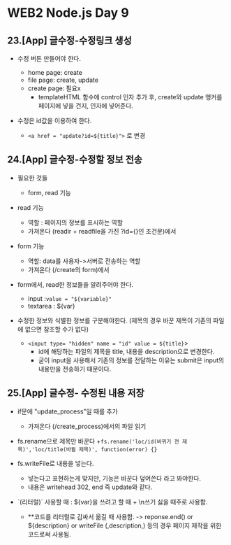 # WEB2 Node.js Day 9

	

## 23.[App] 글수정-수정링크 생성
+ 수정 버튼 만들어야 한다.
	+ home page: create
	+ file page: create, update
	+ create page: 필요x
		+ templateHTML 함수에 control 인자 추가 후, create와 update 앵커를 페이지에 넣을 건지, 인자에 넣어준다.

+ 수정은 id값을 이용하여 한다.
	+ `<a href = "update?id=${title}">` 로 변경

## 24.[App] 글수정-수정할 정보 전송
+ 필요한 것들
	+ form, read 기능

+ read 기능
	+ 역할 : 페이지의 정보를 표시하는 역할
	+ 가져온다 (readir + readfile을 가진 ?id={}인 조건문)에서 
+ form 기능
	+ 역할: data를 사용자->서버로 전송하는 역할
	+ 가져온다 (/create의 form)에서
+ form에서, read한 정보들을 알려주어야 한다.
	+ input :`value = "${variable}"`
	+ textarea :  <ta>${var} </ta>
+ 수정한 정보와 식별한 정보를 구분해야한다. (제목의 경우 바꾼 제목이 기존의 파일에 없으면 참조할 수가 없다)
	+ `<input type= "hidden" name = "id" value = ${title}`>
		+ id에 해당하는 파일의 제목을 title, 내용을 description으로 변경한다.
		+ 굳이 input을 사용해서 기존의 정보를 전달하는 이유는 submit은 input의 내용만을 전송하기 때문이다.
		
## 25.[App] 글수정- 수정된 내용 저장
+ if문에 "update_process"일 때를 추가
	+ 가져온다 (/create_process)에서의 파일 읽기

+ fs.rename으로 제목만 바꾼다
	+`fs.rename('loc/id(바뀌기 전 제목)','loc/title(바뀔 제목)', function(error) {}`
+ fs.writeFile로 내용을 넣는다. 
	+ 넣는다고 표현하는게 맞지만, 기능은 바꾼다 덮어쓴다 라고 봐야한다.
	+ 내용은 writehead 302, end 즉 update와 같다.
+ \`(리터럴)\` 사용할 때 : ${var}을 쓰려고 할 때 + \n쓰기 싫을 때주로 사용함. 
	+ **코드를 리터럴로 감싸서 옮길 때 사용함. -> reponse.end() or ${description} or writeFile (,description,) 등의 경우 페이지 제작을 위한 코드로써 사용됨.
